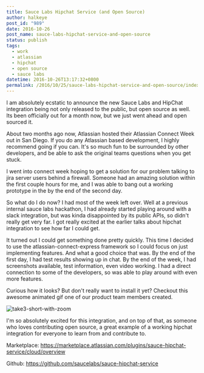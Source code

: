 ```yaml
---
title: Sauce Labs Hipchat Service (and Open Source)
author: halkeye
post_id: "989"
date: 2016-10-26
post_name: sauce-labs-hipchat-service-and-open-source
status: publish
tags:
  - work
  - atlassian
  - hipchat
  - open source
  - sauce labs
datetime: 2016-10-26T13:17:32+0800
permalink: /2016/10/25/sauce-labs-hipchat-service-and-open-source/index.html
---
```


I am absolutely ecstatic to announce the new Sauce Labs and HipChat integration being not only released to the public, but open source as well. Its been officially out for a month now, but we just went ahead and open sourced it.

About two months ago now, Atlassian hosted their Atlassian Connect Week out in San Diego. If you do any Atlassian based development, I highly recommend going if you can. It's so much fun to be surrounded by other developers, and be able to ask the original teams questions when you get stuck.

I went into connect week hoping to get a solution for our problem talking to jira server users behind a firewall. Someone had an amazing solution within the first couple hours for me, and I was able to bang out a working prototype in the by the end of the second day.

So what do I do now? I had most of the week left over. Well at a previous internal sauce labs hackathon, I had already started playing around with a slack integration, but was kinda disappointed by its public APIs, so didn't really get very far. I got really excited at the earlier talks about hipchat integration to see how far I could get.

It turned out I could get something done pretty quickly. This time I decided to use the atlassian-connect-express framework so I could focus on just implementing features. And what a good choice that was. By the end of the first day, I had test results showing up in chat. By the end of the week, I had screenshots available, test information, even video working. I had a direct connection to some of the developers, so was able to play around with even more features.

Curious how it looks? But don't really want to install it yet? Checkout this awesome animated gif one of our product team members created.

![take3-short-with-zoom](Take3-Short-with-zoom.gif)

I'm so absolutely excited for this integration, and on top of that, as someone who loves contributing open source, a great example of a working hipchat integration for everyone to learn from and contribute to.

Marketplace: https://marketplace.atlassian.com/plugins/sauce-hipchat-service/cloud/overview

Github: https://github.com/saucelabs/sauce-hipchat-service
